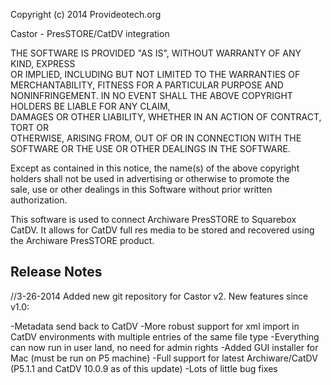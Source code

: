 Copyright (c) 2014 Provideotech.org										 
                                                                           
Castor - PresSTORE/CatDV integration                                      
                                                                           
THE SOFTWARE IS PROVIDED "AS IS", WITHOUT WARRANTY OF ANY KIND, EXPRESS   
OR IMPLIED, INCLUDING BUT NOT LIMITED TO THE WARRANTIES OF                
MERCHANTABILITY, FITNESS FOR A PARTICULAR PURPOSE AND NONINFRINGEMENT. IN 
NO EVENT SHALL THE ABOVE COPYRIGHT HOLDERS BE LIABLE FOR ANY CLAIM,       
DAMAGES OR OTHER LIABILITY, WHETHER IN AN ACTION OF CONTRACT, TORT OR     
OTHERWISE, ARISING FROM, OUT OF OR IN CONNECTION WITH THE SOFTWARE OR THE 
USE OR OTHER DEALINGS IN THE SOFTWARE.                                    
                                                                          
Except as contained in this notice, the name(s) of the above copyright    
holders shall not be used in advertising or otherwise to promote the      
sale, use or other dealings in this Software without prior written        
authorization.                                                            

This software is used to connect Archiware PresSTORE to Squarebox CatDV.  It
allows for CatDV full res media to be stored and recovered using the Archiware
PresSTORE product.

Release Notes 
--------------------
//3-26-2014
Added new git repository for Castor v2.  New features since v1.0:

-Metadata send back to CatDV
-More robust support for xml import in CatDV environments with multiple entries of the same file type
-Everything can now run in user land, no need for admin rights
-Added GUI installer for Mac (must be run on P5 machine)
-Full support for latest Archiware/CatDV (P5.1.1 and CatDV 10.0.9 as of this update)
-Lots of little bug fixes